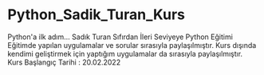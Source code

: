 # Python_Sadik_Turan_Kurs
Python'a ilk adım... Sadık Turan Sıfırdan İleri Seviyeye Python Eğitimi Eğitimde yapılan uygulamalar ve sorular sırasıyla paylaşılmıştır. Kurs dışında kendimi geliştirmek için yaptığım uygulamalar da sırasıyla paylaşılmıştır. Kurs Başlangıç Tarihi : 20.02.2022
